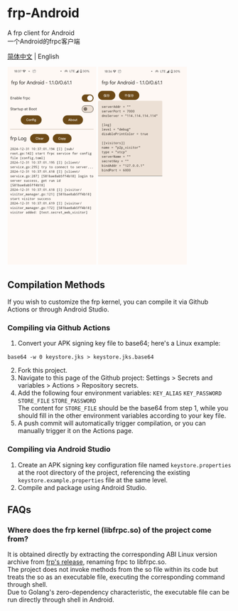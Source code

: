 # frp-Android
A frp client for Android  
一个Android的frpc客户端

[简体中文](README.md) | English

<div style="display:inline-block">
<img src="./image/image1_en.png" alt="image1_en.png" width="200">
<img src="./image/image2_en.png" alt="image2_en.png" width="200">
</div>

## Compilation Methods

If you wish to customize the frp kernel, you can compile it via Github Actions or through Android Studio.

### Compiling via Github Actions

1. Convert your APK signing key file to base64; here's a Linux example:
```shell
base64 -w 0 keystore.jks > keystore.jks.base64
```
2. Fork this project.
3. Navigate to this page of the Github project: Settings > Secrets and variables > Actions > Repository secrets.
4. Add the following four environment variables:
```KEY_ALIAS``` ```KEY_PASSWORD``` ```STORE_FILE``` ```STORE_PASSWORD```  
The content for ```STORE_FILE``` should be the base64 from step 1, while you should fill in the other environment variables according to your key file.
5. A push commit will automatically trigger compilation, or you can manually trigger it on the Actions page.

### Compiling via Android Studio

1. Create an APK signing key configuration file named ```keystore.properties``` at the root directory of the project, referencing the existing ```keystore.example.properties``` file at the same level.
2. Compile and package using Android Studio.

## FAQs
### Where does the frp kernel (libfrpc.so) of the project come from?
It is obtained directly by extracting the corresponding ABI Linux version archive from [frp's release](https://github.com/fatedier/frp/releases), renaming frpc to libfrpc.so.  
The project does not invoke methods from the so file within its code but treats the so as an executable file, executing the corresponding command through shell.  
Due to Golang's zero-dependency characteristic, the executable file can be run directly through shell in Android.